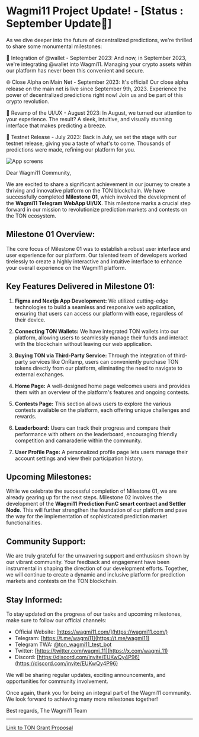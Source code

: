 
# Wagmi11 Project Update! - [Status : September Update🎉]

As we dive deeper into the future of decentralized predictions, we're thrilled to share some monumental milestones:

🔗 Integration of @wallet - September 2023: And now, in September 2023, we're integrating @wallet into Wagmi11. Managing your crypto assets within our platform has never been this convenient and secure. 

🌐 Close Alpha on Main Net - September 2023: It's official! Our close alpha release on the main net is live since September 9th, 2023. Experience the power of decentralized predictions right now! Join us and be part of this crypto revolution. 

🎨 Revamp of the UI/UX - August 2023: In August, we turned our attention to your experience. The result? A sleek, intuitive, and visually stunning interface that makes predicting a breeze. 

🌠 Testnet Release - July 2023: Back in July, we set the stage with our testnet release, giving you a taste of what's to come. Thousands of predictions were made, refining our platform for you.



![App screens](https://github.com/wagmi11/ton-grant-milestone/assets/58180803/06e7b8cc-68e6-49eb-b236-49c28cd2ea64)


Dear Wagmi11 Community,

We are excited to share a significant achievement in our journey to create a thriving and innovative platform on the TON blockchain. We have successfully completed **Milestone 01**, which involved the development of the **Wagmi11 Telegram WebApp UI/UX**. This milestone marks a crucial step forward in our mission to revolutionize prediction markets and contests on the TON ecosystem.

## Milestone 01 Overview:
The core focus of Milestone 01 was to establish a robust user interface and user experience for our platform. Our talented team of developers worked tirelessly to create a highly interactive and intuitive interface to enhance your overall experience on the Wagmi11 platform.

## Key Features Delivered in Milestone 01:
1. **Figma and Nextjs App Development:** We utilized cutting-edge technologies to build a seamless and responsive web application, ensuring that users can access our platform with ease, regardless of their device.

2. **Connecting TON Wallets:** We have integrated TON wallets into our platform, allowing users to seamlessly manage their funds and interact with the blockchain without leaving our web application.

3. **Buying TON via Third-Party Service:** Through the integration of third-party services like OnRamp, users can conveniently purchase TON tokens directly from our platform, eliminating the need to navigate to external exchanges.

4. **Home Page:** A well-designed home page welcomes users and provides them with an overview of the platform's features and ongoing contests.

5. **Contests Page:** This section allows users to explore the various contests available on the platform, each offering unique challenges and rewards.

6. **Leaderboard:** Users can track their progress and compare their performance with others on the leaderboard, encouraging friendly competition and camaraderie within the community.

7. **User Profile Page:** A personalized profile page lets users manage their account settings and view their participation history.

## Upcoming Milestones:
While we celebrate the successful completion of Milestone 01, we are already gearing up for the next steps. Milestone 02 involves the development of the **Wagmi11 Prediction FunC smart contract and Settler Node**. This will further strengthen the foundation of our platform and pave the way for the implementation of sophisticated prediction market functionalities.

## Community Support:
We are truly grateful for the unwavering support and enthusiasm shown by our vibrant community. Your feedback and engagement have been instrumental in shaping the direction of our development efforts. Together, we will continue to create a dynamic and inclusive platform for prediction markets and contests on the TON blockchain.

## Stay Informed:
To stay updated on the progress of our tasks and upcoming milestones, make sure to follow our official channels:

- Official Website: [https://wagmi11.com/](https://wagmi11.com/)
- Telegram: [https://t.me/wagmi11](https://t.me/wagmi11)
- Telegram TWA: [@ton_wagmi11_test_bot](https://t.me/ton_wagmi11_test_bot)
- Twitter: [https://twitter.com/wagmi_11](https://x.com/wagmi_11)
- Discord: [https://discord.com/invite/EUKwQy4P96](https://discord.com/invite/EUKwQy4P96)

We will be sharing regular updates, exciting announcements, and opportunities for community involvement.

Once again, thank you for being an integral part of the Wagmi11 community. We look forward to achieving many more milestones together!

Best regards,
The Wagmi11 Team

---

[Link to TON Grant Proposal](https://questbook.app/dashboard/?grantId=0xe92b011b2ecb97dbe168c802d582037e28036f9b&chainId=10&proposalId=0x256&isRenderingProposalBody=true)
